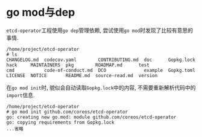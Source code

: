 # go mod与dep

`etcd-operator`工程使用`go dep`管理依赖, 尝试使用`go mod`时发现了比较有意思的事情.

```console
/home/project/etcd-operator
# ls
CHANGELOG.md  codecov.yaml        CONTRIBUTING.md  doc      Gopkg.lock  hack     MAINTAINERS  pkg        ROADMAP.md      test
cmd           code-of-conduct.md  DCO              example  Gopkg.toml  LICENSE  NOTICE       README.md  source-read.md  version
```

在`go mod init`时, 貌似会自动读取`Gopkg.lock`中的内容, 不需要重新解析代码中的`import`信息.

```
/home/project/etcd-operator
# go mod init github.com/coreos/etcd-operator
go: creating new go.mod: module github.com/coreos/etcd-operator
go: copying requirements from Gopkg.lock
...省略
```
